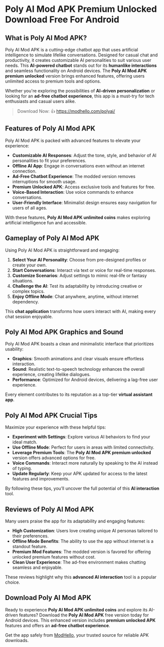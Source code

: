 # Poly AI Mod APK Premium Unlocked Download Free For Android

## What is Poly AI Mod APK?  

Poly AI Mod APK is a cutting-edge chatbot app that uses artificial intelligence to simulate lifelike conversations. Designed for casual chat and productivity, it creates customizable AI personalities to suit various user needs. This **AI-powered chatbot** stands out for its **humanlike interactions** and seamless functionality on Android devices. The **Poly AI Mod APK premium unlocked** version brings enhanced features, offering users unlimited access to premium tools and options.

Whether you're exploring the possibilities of **AI-driven personalization** or looking for an **ad-free chatbot experience**, this app is a must-try for tech enthusiasts and casual users alike.  

>Download Now: 👍 https://modhello.com/polyai/

## Features of Poly AI Mod APK  

Poly AI Mod APK is packed with advanced features to elevate your experience:  

- **Customizable AI Responses**: Adjust the tone, style, and behavior of AI personalities to fit your preferences.  
- **Offline AI App**: Engage in conversations even without an internet connection.  
- **Ad-Free Chatbot Experience**: The modded version removes interruptions for smooth usage.  
- **Premium Unlocked APK**: Access exclusive tools and features for free.  
- **Voice-Based Interaction**: Use voice commands to enhance conversations.  
- **User-Friendly Interface**: Minimalist design ensures easy navigation for users of all ages.  

With these features, **Poly AI Mod APK unlimited coins** makes exploring artificial intelligence fun and accessible.  

## Gameplay of Poly AI Mod APK  

Using Poly AI Mod APK is straightforward and engaging:  

1. **Select Your AI Personality**: Choose from pre-designed profiles or create your own.  
2. **Start Conversations**: Interact via text or voice for real-time responses.  
3. **Customize Scenarios**: Adjust settings to mimic real-life or fantasy situations.  
4. **Challenge the AI**: Test its adaptability by introducing creative or complex topics.  
5. **Enjoy Offline Mode**: Chat anywhere, anytime, without internet dependency.  

This **chat application** transforms how users interact with AI, making every chat session enjoyable.  

## Poly AI Mod APK Graphics and Sound  

Poly AI Mod APK boasts a clean and minimalistic interface that prioritizes usability:  

- **Graphics**: Smooth animations and clear visuals ensure effortless interaction.  
- **Sound**: Realistic text-to-speech technology enhances the overall experience, creating lifelike dialogues.  
- **Performance**: Optimized for Android devices, delivering a lag-free user experience.  

Every element contributes to its reputation as a top-tier **virtual assistant app**.  

## Poly AI Mod APK Crucial Tips  

Maximize your experience with these helpful tips:  

- **Experiment with Settings**: Explore various AI behaviors to find your ideal match.  
- **Use Offline Mode**: Perfect for users in areas with limited connectivity.  
- **Leverage Premium Tools**: The **Poly AI Mod APK premium unlocked** version offers advanced options for free.  
- **Voice Commands**: Interact more naturally by speaking to the AI instead of typing.  
- **Update Regularly**: Keep your APK updated for access to the latest features and improvements.  

By following these tips, you’ll uncover the full potential of this **AI interaction** tool.  

## Reviews of Poly AI Mod APK  

Many users praise the app for its adaptability and engaging features:  

- **High Customization**: Users love creating unique AI personas tailored to their preferences.  
- **Offline Mode Benefits**: The ability to use the app without internet is a standout feature.  
- **Premium Mod Features**: The modded version is favored for offering unlocked premium features without cost.  
- **Clean User Experience**: The ad-free environment makes chatting seamless and enjoyable.  

These reviews highlight why this **advanced AI interaction** tool is a popular choice.  

## Download Poly AI Mod APK  

Ready to experience **Poly AI Mod APK unlimited coins** and explore its AI-driven features? Download the **Poly AI Mod APK** free version today for Android devices. This enhanced version includes **premium unlocked APK** features and offers an **ad-free chatbot experience**.  

Get the app safely from [ModHello](https://modhello.com), your trusted source for reliable APK downloads.  

